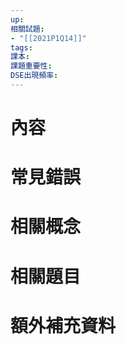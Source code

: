 ```yaml
---
up: 
相關試題: 
- "[[2021P1Q14]]"
tags: 
課本: 
課題重要性: 
DSE出現頻率:
---
```

# 內容
# 常見錯誤
# 相關概念

# 相關題目
# 額外補充資料
